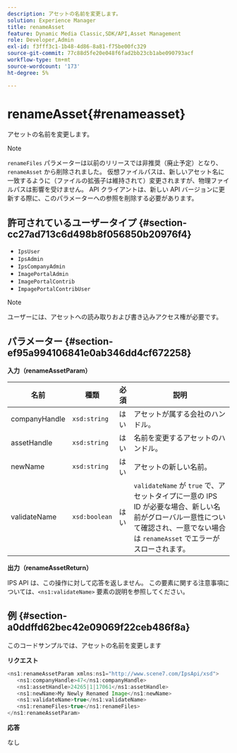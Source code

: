 ```yaml
---
description: アセットの名前を変更します。
solution: Experience Manager
title: renameAsset
feature: Dynamic Media Classic,SDK/API,Asset Management
role: Developer,Admin
exl-id: f3fff3c1-1b48-4d86-8a81-f75be00fc329
source-git-commit: 77c88d5fe20e048f6fad2bb23cb1abe090793acf
workflow-type: tm+mt
source-wordcount: '173'
ht-degree: 5%

---
```


# renameAsset{#renameasset}

アセットの名前を変更します。

>[!NOTE]
>
>`renameFiles` パラメーターは以前のリリースでは非推奨（廃止予定）となり、`renameAsset` から削除されました。 仮想ファイルパスは、新しいアセット名に一致するように（ファイルの拡張子は維持されて）変更されますが、物理ファイルパスは影響を受けません。 API クライアントは、新しい API バージョンに更新する際に、このパラメーターへの参照を削除する必要があります。

## 許可されているユーザータイプ {#section-cc27ad713c6d498b8f056850b20976f4}

* `IpsUser`
* `IpsAdmin`
* `IpsCompanyAdmin`
* `ImagePortalAdmin`
* `ImagePortalContrib`
* `ImpagePortalContribUser`

>[!NOTE]
>
>ユーザーには、アセットへの読み取りおよび書き込みアクセス権が必要です。

## パラメーター {#section-ef95a994106841e0ab346dd4cf672258}

**入力（renameAssetParam）**

| 名前 | 種類 | 必須 | 説明 |
|---|---|---|---|
| companyHandle | `xsd:string` | はい | アセットが属する会社のハンドル。 |
| assetHandle | `xsd:string` | はい | 名前を変更するアセットのハンドル。 |
| newName | `xsd:string` | はい | アセットの新しい名前。 |
| validateName | `xsd:boolean` | はい | `validateName` が `true` で、アセットタイプに一意の IPS ID が必要な場合、新しい名前がグローバル一意性について確認され、一意でない場合は `renameAsset` でエラーがスローされます。 |

**出力（renameAssetReturn）**

IPS API は、この操作に対して応答を返しません。 この要素に関する注意事項については、`<ns1:validateName>` 要素の説明を参照してください。

## 例 {#section-a0ddffd62bec42e09069f22ceb486f8a}

このコードサンプルでは、アセットの名前を変更します

**リクエスト**

```java
<ns1:renameAssetParam xmlns:ns1="http://www.scene7.com/IpsApi/xsd">
   <ns1:companyHandle>47</ns1:companyHandle>
   <ns1:assetHandle>24265|1|17061</ns1:assetHandle>
   <ns1:newName>My Newly Renamed Image</ns1:newName>
   <ns1:validateName>true</ns1:validateName>
   <ns1:renameFiles>true</ns1:renameFiles>
</ns1:renameAssetParam>
```

**応答**

なし
